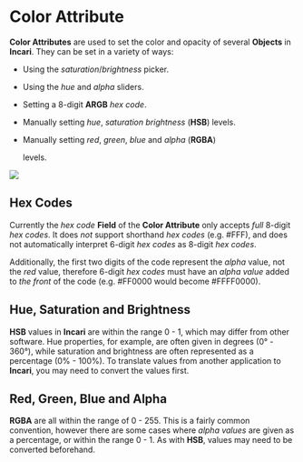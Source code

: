 # Color Attribute

**Color Attributes** are used to set the color and opacity of several **Objects** in **Incari**. They can be set in a variety of ways:

* Using the _saturation_/_brightness_ picker.
* Using the _hue_ and _alpha_ sliders.
* Setting a 8-digit **ARGB** _hex code_.
* Manually setting _hue_, _saturation brightness_ \(**HSB**\) levels.
* Manually setting _red_, _green_, _blue_ and _alpha_ \(**RGBA**\)

  levels.

![](../../../.gitbook/assets/colorattribute.png)

## Hex Codes

Currently the _hex code_ **Field** of the **Color Attribute** only accepts _full_ 8-digit _hex codes_. It does _not_ support shorthand _hex codes_ \(e.g. \#FFF\), and does not automatically interpret 6-digit _hex codes_ as 8-digit _hex codes_.

Additionally, the first two digits of the code represent the _alpha_ value, not the _red_ value, therefore 6-digit _hex codes_ must have an _alpha value_ added to _the front_ of the code \(e.g. \#FF0000 would become \#FFFF0000\).

## Hue, Saturation and Brightness

**HSB** values in **Incari** are within the range 0 - 1, which may differ from other software. Hue properties, for example, are often given in degrees \(0° - 360°\), while saturation and brightness are often represented as a percentage \(0% - 100%\). To translate values from another application to **Incari**, you may need to convert the values first.

## Red, Green, Blue and Alpha

**RGBA** are all within the range of 0 - 255. This is a fairly common convention, however there are some cases where _alpha values_ are given as a percentage, or within the range 0 - 1. As with **HSB**, values may need to be converted beforehand.

